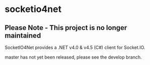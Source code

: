 socketio4net
============

## Please Note - This project is no longer maintained




SocketIO4Net provides a .NET v4.0 &amp; v4.5 (C#) client for Socket.IO. 

master has not yet been released, please see the develop branch.
